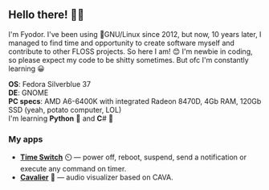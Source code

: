 ## Hello there! 🧔🏻

I'm Fyodor. I've been using 🐧GNU/Linux since 2012, but now, 10 years later, I managed to find time and opportunity to create software myself and contribute to other FLOSS projects. So here I am! 😊 I'm newbie in coding, so please expect my code to be shitty sometimes. But ofc I'm constantly learning 😀

**OS**: Fedora Silverblue 37
\
**DE**: GNOME
\
**PC specs**: AMD A6-6400K with integrated Radeon 8470D, 4Gb RAM, 120Gb SSD (yeah, potato computer, LOL)
\
I'm learning **Python** 🐍 and **C**\# 💜

### My apps
* **[Time Switch](https://github.com/fsobolev/timeswitch)** ⏲️ — power off, reboot, suspend, send a notification or execute any command on timer.
* **[Cavalier](https://github.com/fsobolev/cavalier)** 🎵 — audio visualizer based on CAVA.
